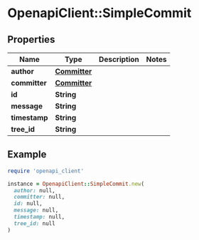 # OpenapiClient::SimpleCommit

## Properties

| Name | Type | Description | Notes |
| ---- | ---- | ----------- | ----- |
| **author** | [**Committer**](Committer.md) |  |  |
| **committer** | [**Committer**](Committer.md) |  |  |
| **id** | **String** |  |  |
| **message** | **String** |  |  |
| **timestamp** | **String** |  |  |
| **tree_id** | **String** |  |  |

## Example

```ruby
require 'openapi_client'

instance = OpenapiClient::SimpleCommit.new(
  author: null,
  committer: null,
  id: null,
  message: null,
  timestamp: null,
  tree_id: null
)
```

